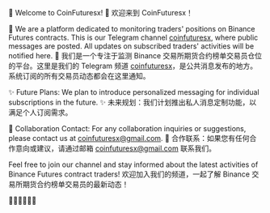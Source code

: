 🎉 Welcome to CoinFuturesx!
🎉 欢迎来到 CoinFuturesx！

📢 We are a platform dedicated to monitoring traders' positions on Binance Futures contracts. This is our Telegram channel [coinfuturesx](https://t.me/coinfuturesx), where public messages are posted. All updates on subscribed traders' activities will be notified here.
📢 我们是一个专注于监测 Binance 交易所期货合约榜单交易员仓位的平台。这里是我们的 Telegram 频道 [coinfuturesx](https://t.me/coinfuturesx)，是公共消息发布的地方。系统订阅的所有交易员动态都会在这里通知。

✨ Future Plans: We plan to introduce personalized messaging for individual subscriptions in the future.
✨ 未来规划：我们计划推出私人消息定制功能，以满足个人订阅需求。

🤝 Collaboration Contact: For any collaboration inquiries or suggestions, please contact us at coinfuturesx@gmail.com.
🤝 合作联系：如果您有任何合作意向或建议，请通过邮箱 coinfuturesx@gmail.com 联系我们。

Feel free to join our channel and stay informed about the latest activities of Binance Futures contract traders!
欢迎加入我们的频道，一起了解 Binance 交易所期货合约榜单交易员的最新动态！

🎉🎉🎉🎉🎉🎉
